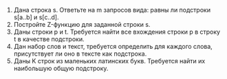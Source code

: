 1. Дана строка s. Ответьте на m запросов вида: равны ли подстроки s[a..b] и s[c..d].
2. Постройте Z-функцию для заданной строки s.
3. Даны строки p и t. Требуется найти все вхождения строки p в строку t в качестве подстроки.
4. Дан набор слов и текст, требуется определить для каждого слова, присутствует ли оно в тексте как подстрока.
5. Даны K строк из маленьких латинских букв. Требуется найти их наибольшую общую подстроку.






